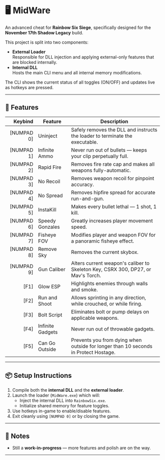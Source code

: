 # 🖥️ MidWare

An advanced cheat for **Rainbow Six Siege**, specifically designed for the **November 17th Shadow Legacy** build.

This project is split into two components:

- **External Loader**  
  Responsible for DLL injection and applying external-only features that are blocked internally.
- **Internal DLL**  
  Hosts the main CLI menu and all internal memory modifications.

The CLI shows the current status of all toggles (ON/OFF) and updates live as hotkeys are pressed.

---

## 🔧 Features

| Keybind        | Feature            | Description                                                                                   |
|---------------:|--------------------|-----------------------------------------------------------------------------------------------|
|   [NUMPAD 0]   | Uninject           | Safely removes the DLL and instructs the loader to terminate the executable.                  |
|   [NUMPAD 1]   | Infinite Ammo      | Never run out of bullets — keeps your clip perpetually full.                                  |
|   [NUMPAD 2]   | Rapid Fire         | Removes fire rate cap and makes all weapons fully-automatic.                                  |
|   [NUMPAD 3]   | No Recoil          | Removes weapon recoil for pinpoint accuracy.                                                  |
|   [NUMPAD 4]   | No Spread          | Removes hipfire spread for accurate run-and-gun.                                              |
|   [NUMPAD 5]   | InstaKill          | Makes every bullet lethal — 1 shot, 1 kill.                                                   |
|   [NUMPAD 6]   | Speedy Gonzales    | Greatly increases player movement speed.                                                      |
|   [NUMPAD 7]   | Fisheye FOV        | Modifies player and weapon FOV for a panoramic fisheye effect.                                |
|   [NUMPAD 8]   | Remove Sky         | Removes the current skybox.                                                                   |
|   [NUMPAD 9]   | Gun Caliber        | Alters current weapon's caliber to Skeleton Key, CSRX 300, DP27, or Mav's Torch.              |
|   [F1]         | Glow ESP           | Highlights enemies through walls and smoke.                                                   |
|   [F2]         | Run and Shoot      | Allows sprinting in any direction, while crouched, or while firing.                           |
|   [F3]         | Bolt Script        | Eliminates bolt or pump delays on applicable weapons.                                         |
|   [F4]         | Infinite Gadgets   | Never run out of throwable gadgets.                                                           |
|   [F5]         | Can Go Outside     | Prevents you from dying when outside for longer than 10 seconds in Protect Hostage.           |


---

## 📦 Setup Instructions

1. Compile both the **internal DLL** and the **external loader**.
2. Launch the loader (`MidWare.exe`) which will:
   - Inject the internal DLL into `RainbowSix.exe`.
   - Initialize shared memory for feature toggles.
3. Use hotkeys in-game to enable/disable features.
4. Exit cleanly using `[NUMPAD 0]` or by closing the game.

---

## 📝 Notes

- Still a **work-in-progress** — more features and polish are on the way.

---
